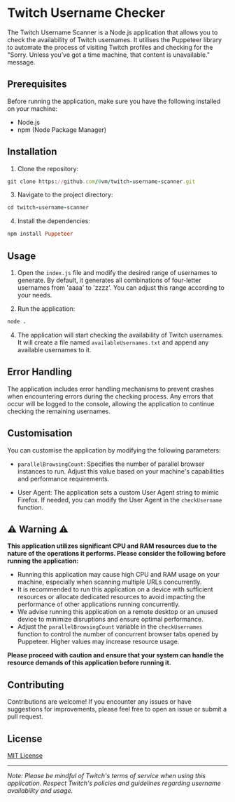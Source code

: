 # Twitch Username Checker

The Twitch Username Scanner is a Node.js application that allows you to check the availability of Twitch usernames. It utilises the Puppeteer library to automate the process of visiting Twitch profiles and checking for the "Sorry. Unless you’ve got a time machine, that content is unavailable." message.

## Prerequisites

Before running the application, make sure you have the following installed on your machine:

- Node.js
- npm (Node Package Manager)

## Installation

1. Clone the repository:
```ruby
git clone https://github.com/0vm/twitch-username-scanner.git
```

3. Navigate to the project directory:
```ruby
cd twitch-username-scanner
```

4. Install the dependencies:
```ruby
npm install Puppeteer
```

## Usage

1. Open the `index.js` file and modify the desired range of usernames to generate. By default, it generates all combinations of four-letter usernames from 'aaaa' to 'zzzz'. You can adjust this range according to your needs.

2. Run the application:
```ruby
node .
```

4. The application will start checking the availability of Twitch usernames. It will create a file named `availableUsernames.txt` and append any available usernames to it.

## Error Handling

The application includes error handling mechanisms to prevent crashes when encountering errors during the checking process. Any errors that occur will be logged to the console, allowing the application to continue checking the remaining usernames.

## Customisation

You can customise the application by modifying the following parameters:

- `parallelBrowsingCount`: Specifies the number of parallel browser instances to run. Adjust this value based on your machine's capabilities and performance requirements.

- User Agent: The application sets a custom User Agent string to mimic Firefox. If needed, you can modify the User Agent in the `checkUsername` function.

## ⚠️ Warning ⚠️

**This application utilizes significant CPU and RAM resources due to the nature of the operations it performs. Please consider the following before running the application:**

- Running this application may cause high CPU and RAM usage on your machine, especially when scanning multiple URLs concurrently.
- It is recommended to run this application on a device with sufficient resources or allocate dedicated resources to avoid impacting the performance of other applications running concurrently.
- We advise running this application on a remote desktop or an unused device to minimize disruptions and ensure optimal performance.
- Adjust the `parallelBrowsingCount` variable in the `checkUsernames` function to control the number of concurrent browser tabs opened by Puppeteer. Higher values may increase resource usage.

**Please proceed with caution and ensure that your system can handle the resource demands of this application before running it.**

## Contributing

Contributions are welcome! If you encounter any issues or have suggestions for improvements, please feel free to open an issue or submit a pull request.

## License

[MIT License](LICENSE)

---

*Note: Please be mindful of Twitch's terms of service when using this application. Respect Twitch's policies and guidelines regarding username availability and usage.*
